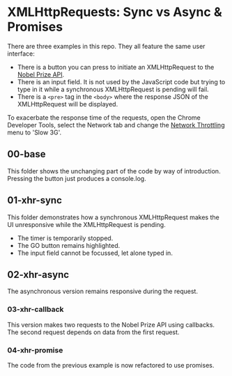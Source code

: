 # XMLHttpRequests: Sync vs Async & Promises

There are three examples in this repo. They all feature the same user interface:

- There is a button you can press to initiate an XMLHttpRequest to the [Nobel Prize API](https://nobelprize.readme.io/).
- There is an input field. It is not used by the JavaScript code but trying to type in it while a synchronous XMLHttpRequest is pending will fail.
- There is a `<pre>` tag in the `<body>` where the response JSON of the XMLHttpRequest will be displayed.

To exacerbate the response time of the requests, open the Chrome Developer Tools, select the Network tab and change the [Network Throttling](https://developers.google.com/web/tools/chrome-devtools/network-performance/reference#throttling) menu to 'Slow 3G'.

## 00-base

This folder shows the unchanging part of the code by way of introduction. Pressing the button just produces a console.log.

## 01-xhr-sync

This folder demonstrates how a synchronous XMLHttpRequest makes the UI unresponsive while the XMLHttpRequest is pending.

- The timer is temporarily stopped.
- The GO button remains highlighted.
- The input field cannot be focussed, let alone typed in.

## 02-xhr-async

The asynchronous version remains responsive during the request.

### 03-xhr-callback

This version makes two requests to the Nobel Prize API using callbacks. The second request depends on data from the first request.

### 04-xhr-promise

The code from the previous example is now refactored to use promises.
